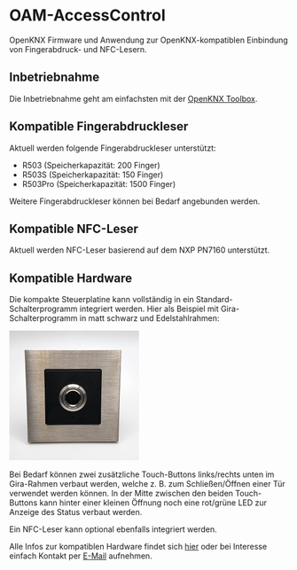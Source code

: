 # OAM-AccessControl

OpenKNX Firmware und Anwendung zur OpenKNX-kompatiblen Einbindung von Fingerabdruck- und NFC-Lesern.

## Inbetriebnahme

Die Inbetriebnahme geht am einfachsten mit der [OpenKNX Toolbox](https://github.com/OpenKNX/OpenKNX/wiki/Verwendung-der-OpenKNX-Toolbox).

## Kompatible Fingerabdruckleser

Aktuell werden folgende Fingerabdruckleser unterstützt:
- R503 (Speicherkapazität: 200 Finger)
- R503S (Speicherkapazität: 150 Finger)
- R503Pro (Speicherkapazität: 1500 Finger)

Weitere Fingerabdruckleser können bei Bedarf angebunden werden.

## Kompatible NFC-Leser

Aktuell werden NFC-Leser basierend auf dem NXP PN7160 unterstützt.

## Kompatible Hardware

Die kompakte Steuerplatine kann vollständig in ein Standard-Schalterprogramm integriert werden. Hier als Beispiel mit Gira-Schalterprogramm in matt schwarz und Edelstahlrahmen:

<kbd>![Gira vorne](hardware/AB-SmartHouse-AccessControlWithGiraFront.jpg)</kbd>

Bei Bedarf können zwei zusätzliche Touch-Buttons links/rechts unten im Gira-Rahmen verbaut werden, welche z. B. zum Schließen/Öffnen einer Tür verwendet werden können. In der Mitte zwischen den beiden Touch-Buttons kann hinter einer kleinen Öffnung noch eine rot/grüne LED zur Anzeige des Status verbaut werden.

Ein NFC-Leser kann optional ebenfalls integriert werden.

Alle Infos zur kompatiblen Hardware findet sich [hier](https://www.ab-smarthouse.com/produkt/openknx-zutrittskontrolle-fingerprint-nfc/) oder bei Interesse einfach Kontakt per [E-Mail](mailto:info@ab-smarthouse.com?subject=[OpenKNX]%20Access%20Control) aufnehmen.